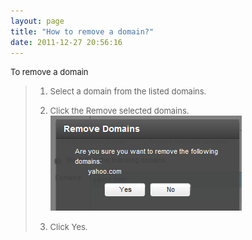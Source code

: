 ```yaml
---
layout: page
title: "How to remove a domain?"
date: 2011-12-27 20:56:16
---
```


<p class="mce-procedure">
  <span style="font-size: small;">To remove a domain</span>
</p>

> 1.  <span style="font-size: small;">Select a domain from the listed domains.</span>
> 
> 2.  <span style="font-size: small;">Click the Remove selected domains.<br /><img src="../../assets/165.img">
> 
> 3.  <span style="font-size: small;">Click Yes.<br /></span>